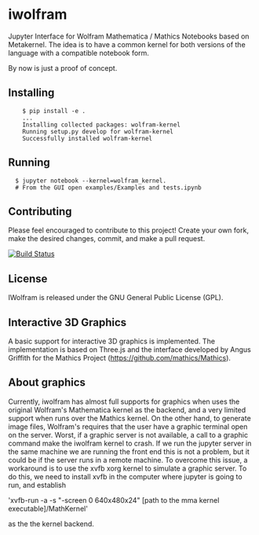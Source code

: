 # iwolfram

Jupyter Interface for Wolfram Mathematica / Mathics Notebooks based on Metakernel. The idea is to have a common kernel for both versions of the language with a compatible notebook form.

By now is just a proof of concept.

Installing
----------

```
	$ pip install -e .
	...
    Installing collected packages: wolfram-kernel
    Running setup.py develop for wolfram-kernel
    Successfully installed wolfram-kernel

```


Running
-------

```
  $ jupyter notebook --kernel=wolfram_kernel.
  # From the GUI open examples/Examples and tests.ipynb
```

Contributing
------------

Please feel encouraged to contribute to this project! Create your own fork, make the desired changes, commit, and make a pull request.

[![Build Status](https://travis-ci.org/mmatera/iwolfram.svg?branch=master)](https://travis-ci.org/mmatera/iwolfram)

License
-------

IWolfram is released under the GNU General Public License (GPL).

Interactive 3D Graphics
-----------------------

A basic support for interactive 3D graphics is implemented. The implementation is based on Three.js and the interface developed by Angus Griffith for the Mathics Project (https://github.com/mathics/Mathics).

About graphics
---------------

Currently, iwolfram has almost full supports for graphics when uses the original Wolfram's Mathematica kernel as the backend, and a very limited support when runs over the Mathics kernel. On the other hand, to generate image files, Wolfram's requires that the user have a graphic terminal open on the server. Worst, if a graphic server is not available, a call to a graphic command make the iwolfram kernel to crash.  If we run the jupyter server in the same machine we are running the front end this is not a problem, but it could be if the server runs in a remote machine. To overcome this issue, a workaround is to use the xvfb xorg kernel to simulate a graphic server. To do this, we need to install xvfb in the computer where jupyter is going to run, and establish

'xvfb-run -a -s "-screen 0 640x480x24"  [path to the mma kernel executable]/MathKernel'

 as the the kernel backend.
